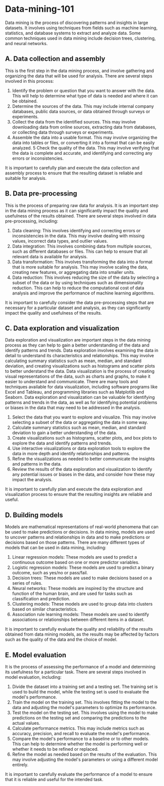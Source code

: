 # Data-mining-101
Data mining is the process of discovering patterns and insights in large datasets. It involves using techniques from fields such as machine learning, statistics, and database systems to extract and analyze data. Some common techniques used in data mining include decision trees, clustering, and neural networks. 

## A. Data collection and assembly 
This is the first step in the data mining process, and involve gathering and organizing the data that will be used for analysis. There are several steps involved in this process:
  1. Identify the problem or question that you want to answer with the data. This will help to determine what type of data is needed and where it can be obtained.
  2. Determine the sources of the data. This may include internal company databases, public data sources, or data obtained through surveys or experiments.
  3. Collect the data from the identified sources. This may involve downloading data from online sources, extracting data from databases, or collecting data through surveys or experiments.
  4. Assemble the data into a usable format. This may involve organizing the data into tables or files, or converting it into a format that can be easily analyzed.
  5 Check the quality of the data. This may involve verifying that the data is complete and accurate, and identifying and correcting any errors or inconsistencies.

It is important to carefully plan and execute the data collection and assembly process to ensure that the resulting dataset is reliable and suitable for analysis.

## B. Data pre-processing 
This is the process of preparing raw data for analysis. It is an important step in the data mining process as it can significantly impact the quality and usefulness of the results obtained.
There are several steps involved in data pre-processing, including:
  1. Data cleaning: This involves identifying and correcting errors or inconsistencies in the data. This may involve dealing with missing values, incorrect data types, and outlier values.
  2. Data integration: This involves combining data from multiple sources, such as different databases or files. This can help to ensure that all relevant data is available for analysis.
  3. Data transformation: This involves transforming the data into a format that is more suitable for analysis. This may involve scaling the data, creating new features, or aggregating data into smaller units.
  4. Data reduction: This involves reducing the size of the data by selecting a subset of the data or by using techniques such as dimensionality reduction. This can help to reduce the computational cost of data analysis and improve the performance of machine learning algorithms.

It is important to carefully consider the data pre-processing steps that are necessary for a particular dataset and analysis, as they can significantly impact the quality and usefulness of the results.

## C. Data exploration and visualization 
Data exploration and visualization are important steps in the data mining process as they can help to gain a better understanding of the data and identify patterns and trends.
Data exploration involves examining the data in detail to understand its characteristics and relationships. This may involve calculating summary statistics such as mean, median, and standard deviation, and creating visualizations such as histograms and scatter plots to better understand the data.
Data visualization is the process of creating visual representations of the data, such as charts and graphs, to make it easier to understand and communicate. There are many tools and techniques available for data visualization, including software programs like Excel and Tableau, and programming libraries such as Matplotlib and Seaborn.
Data exploration and visualization can be valuable for identifying patterns and trends in the data, as well as for identifying potential problems or biases in the data that may need to be addressed in the analysis.
  1. Select the data that you want to explore and visualize. This may involve selecting a subset of the data or aggregating the data in some way.
  2. Calculate summary statistics such as mean, median, and standard deviation to gain a better understanding of the data.
  3. Create visualizations such as histograms, scatter plots, and box plots to explore the data and identify patterns and trends.
  4. Use interactive visualizations or data exploration tools to explore the data in more depth and identify relationships and patterns.
  5. Refine the visualizations as needed to better communicate the insights and patterns in the data.
  6. Review the results of the data exploration and visualization to identify any potential issues or biases in the data, and consider how these may impact the analysis.

It is important to carefully plan and execute the data exploration and visualization process to ensure that the resulting insights are reliable and useful.

## D. Building models
Models are mathematical representations of real-world phenomena that can be used to make predictions or decisions. In data mining, models are used to uncover patterns and relationships in data and to make predictions or decisions based on those patterns.
There are many different types of models that can be used in data mining, including:
  1. Linear regression models: These models are used to predict a continuous outcome based on one or more predictor variables.
  2. Logistic regression models: These models are used to predict a binary outcome, such as yes/no or pass/fail.
  3. Decision trees: These models are used to make decisions based on a series of rules.
  4. Neural networks: These models are inspired by the structure and function of the human brain, and are used for tasks such as classification and prediction.
  5. Clustering models: These models are used to group data into clusters based on similar characteristics.
  6. Association rule learning models: These models are used to identify associations or relationships between different items in a dataset.

It is important to carefully evaluate the quality and reliability of the results obtained from data mining models, as the results may be affected by factors such as the quality of the data and the choice of model.

## E. Model evaluation 
It is the process of assessing the performance of a model and determining its usefulness for a particular task. There are several steps involved in model evaluation, including:
  1. Divide the dataset into a training set and a testing set. The training set is used to build the model, while the testing set is used to evaluate the model's performance.
  2. Train the model on the training set. This involves fitting the model to the data and adjusting the model's parameters to optimize its performance.
  3. Test the model on the testing set. This involves using the model to make predictions on the testing set and comparing the predictions to the actual values.
  4. Calculate performance metrics. This may include metrics such as accuracy, precision, and recall to evaluate the model's performance.
  5. Compare the model's performance to a baseline or to other models. This can help to determine whether the model is performing well or whether it needs to be refined or replaced.
  6. Refine the model as needed based on the results of the evaluation. This may involve adjusting the model's parameters or using a different model entirely.

It is important to carefully evaluate the performance of a model to ensure that it is reliable and useful for the intended task.